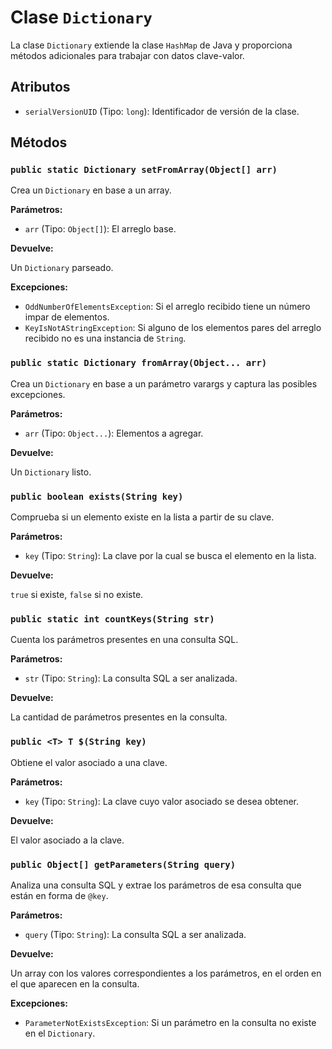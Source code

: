 # Clase `Dictionary`

La clase `Dictionary` extiende la clase `HashMap` de Java y proporciona métodos adicionales para trabajar con datos clave-valor.

## Atributos

- `serialVersionUID` (Tipo: `long`): Identificador de versión de la clase.

## Métodos

### `public static Dictionary setFromArray(Object[] arr)`

Crea un `Dictionary` en base a un array.

**Parámetros:**

- `arr` (Tipo: `Object[]`): El arreglo base.

**Devuelve:**

Un `Dictionary` parseado.

**Excepciones:**

- `OddNumberOfElementsException`: Si el arreglo recibido tiene un número impar de elementos.
- `KeyIsNotAStringException`: Si alguno de los elementos pares del arreglo recibido no es una instancia de `String`.

### `public static Dictionary fromArray(Object... arr)`

Crea un `Dictionary` en base a un parámetro varargs y captura las posibles excepciones.

**Parámetros:**

- `arr` (Tipo: `Object...`): Elementos a agregar.

**Devuelve:**

Un `Dictionary` listo.

### `public boolean exists(String key)`

Comprueba si un elemento existe en la lista a partir de su clave.

**Parámetros:**

- `key` (Tipo: `String`): La clave por la cual se busca el elemento en la lista.

**Devuelve:**

`true` si existe, `false` si no existe.

### `public static int countKeys(String str)`

Cuenta los parámetros presentes en una consulta SQL.

**Parámetros:**

- `str` (Tipo: `String`): La consulta SQL a ser analizada.

**Devuelve:**

La cantidad de parámetros presentes en la consulta.

### `public <T> T $(String key)`

Obtiene el valor asociado a una clave.

**Parámetros:**

- `key` (Tipo: `String`): La clave cuyo valor asociado se desea obtener.

**Devuelve:**

El valor asociado a la clave.

### `public Object[] getParameters(String query)`

Analiza una consulta SQL y extrae los parámetros de esa consulta que están en forma de `@key`.

**Parámetros:**

- `query` (Tipo: `String`): La consulta SQL a ser analizada.

**Devuelve:**

Un array con los valores correspondientes a los parámetros, en el orden en el que aparecen en la consulta.

**Excepciones:**

- `ParameterNotExistsException`: Si un parámetro en la consulta no existe en el `Dictionary`.

